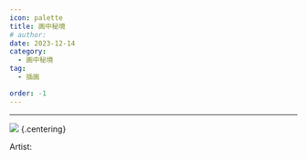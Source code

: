 ```yaml
---
icon: palette
title: 画中秘境
# author: 
date: 2023-12-14
category:
  - 画中秘境
tag:
  - 插画

order: -1
---
```

<!-- more -->

---

![](./res/illustration/.webp) {.centering}

Artist: 

<FakeAds />